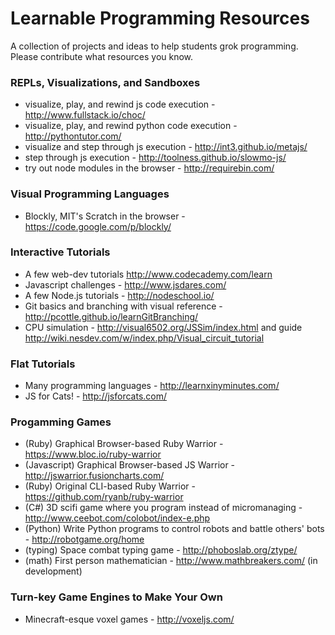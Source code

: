 # Learnable Programming Resources

A collection of projects and ideas to help students grok programming. Please contribute what resources you know.


### REPLs, Visualizations, and Sandboxes
* visualize, play, and rewind js code execution - http://www.fullstack.io/choc/
* visualize, play, and rewind python code execution - http://pythontutor.com/
* visualize and step through js execution - http://int3.github.io/metajs/
* step through js execution - http://toolness.github.io/slowmo-js/
* try out node modules in the browser - http://requirebin.com/

### Visual Programming Languages
* Blockly, MIT's Scratch in the browser - https://code.google.com/p/blockly/

### Interactive Tutorials
* A few web-dev tutorials http://www.codecademy.com/learn
* Javascript challenges - http://www.jsdares.com/
* A few Node.js tutorials - http://nodeschool.io/
* Git basics and branching with visual reference - http://pcottle.github.io/learnGitBranching/
* CPU simulation - http://visual6502.org/JSSim/index.html and guide http://wiki.nesdev.com/w/index.php/Visual_circuit_tutorial

### Flat Tutorials
* Many programming languages - http://learnxinyminutes.com/
* JS for Cats! - http://jsforcats.com/

### Progamming Games
* (Ruby) Graphical Browser-based Ruby Warrior - https://www.bloc.io/ruby-warrior
* (Javascript) Graphical Browser-based JS Warrior - http://jswarrior.fusioncharts.com/
* (Ruby) Original CLI-based Ruby Warrior - https://github.com/ryanb/ruby-warrior
* (C#) 3D scifi game where you program instead of micromanaging - http://www.ceebot.com/colobot/index-e.php
* (Python) Write Python programs to control robots and battle others' bots - http://robotgame.org/home
* (typing) Space combat typing game - http://phoboslab.org/ztype/
* (math) First person mathematician - http://www.mathbreakers.com/ (in development)

### Turn-key Game Engines to Make Your Own
* Minecraft-esque voxel games - http://voxeljs.com/


